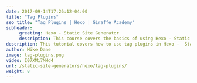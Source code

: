 ```yaml
---
date: 2017-09-14T17:26:12-04:00
title: "Tag Plugins"
seo_title: "Tag Plugins | Hexo | Giraffe Academy"
subheader:
     greeting: Hexo - Static Site Generator
     description: This course covers the basics of using Hexo - Static Site Generator. Work your way through the articles and we'll teach you everything you need to know to create a professional and scalable website or blog!
description: This tutorial covers how to use tag plugins in Hexo -  Static Site Generator.
author: Mike Dane
image: tag-plugins.png
video: I07XMi7MHd4
url: /static-site-generators/hexo/tag-plugins/
weight: 8
---
```

